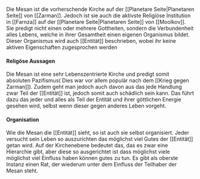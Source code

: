 Die Mesan ist die vorherschende Kirche auf der [[Planetare Seite|Planetaren Seite]] von [[Zarman]]. Jedoch ist sie auch die aktivste Religiöse Institution in [[Farnza]] auf der [[Planetare Seite|Planetaren Seite]] von [[Moolkov]]. 
Sie predigt nicht einen oder mehrere Gottheiten, sondern die Verbundenheit alles Lebens, welche in ihrer Gesamtheit einen eigenen Organismus bildet. Dieser Organismus wird auch [[Entität]] beschrieben, wobei ihr keine aktiven Eigenschaften zugesprochen werden

#### Religöse Aussagen
Die Mesan ist eine sehr Lebenszentrierte Kirche und predigt somit absoluten Pazifismus( Dies war vor allem populär nach dem [[Krieg gegen Zarman]]). Zudem geht man jedoch auch davon aus das jede Handlung zwar Teil der [[Entität]] ist, jedoch somit auch schädlich sein kann. Das führt dazu das jeder und alles als Teil der Entität und ihrer göttlichen Energie gesehen wird, selbst wenn dieser gegen anderes Leben vorgeht.

#### Organisation
Wie die Mesan die [[Entität]] sieht, so ist auch sie selbst organisiert. Jeder versucht sein Leben so auszurichten das möglichst viel Gutes der [[Entität]] getan wird. Auf der Kirchenebene bedeutet das, das es zwar eine Hierarchie gibt, aber diese so ausgerichtet ist dass möglichst viele möglichst viel Einfluss haben können gutes zu tun. Es gibt als oberste Instanz einen Rat, der wiederum unter dem Einfluss der Teilhaber der Mesan steht.

